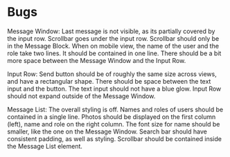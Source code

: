 # Bugs

Message Window:
Last message is not visible, as its partially covered by the input row.
Scrollbar goes under the input row. Scrollbar should only be in the Message Block.
When on mobile view, the name of the user and the role take two lines. It should be contained in one line.
There should be a bit more space between the Message Window and the Input Row.

Input Row:
Send button should be of roughly the same size across views, and have a rectangular shape.
There should be space between the text input and the button.
The text input should not have a blue glow.
Input Row should not expand outside of the Message Window.

Message List:
The overall styling is off.
Names and roles of users should be contained in a single line.
Photos should be displayed on the first column (left), name and role on the right column.
The font size for name should be smaller, like the one on the Message Window.
Search bar should have consistent padding, as well as styling.
Scrollbar should be contained inside the Message List element.
